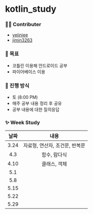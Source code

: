 # kotlin_study

### 🙋‍♀️ Contributer

- [yejiniee](https://github.com/yejiniee)
- [jimin3263](https://github.com/jimin3263)

### 🎯 목표

- 코틀린 이용해 안드로이드 공부
- 파이어베이스 이용

### 📖 진행 방식
- 토 (8:00 PM)
- 매주 공부 내용 정리 후 공유
- 공부 내용에 대한 질의응답


### ✨ Week Study

|   날짜    |  내용  | 
| :-------: | :----: | 
| 3.24 | 자료형, 연산자, 조건문, 반복문 |  
| 4.3 | 함수, 람다식 |
| 4.10 | 클래스, 객체 |
| 5.1 |  |
| 5.8 |  |
| 5.15 | |
| 5.22 |  |
| 5.29 |  |
